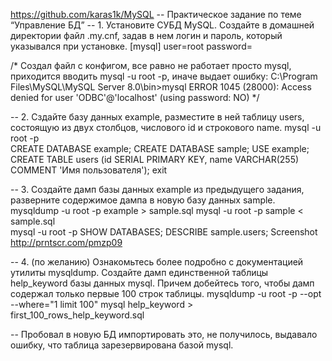 https://github.com/karas1k/MySQL 
-- Практическое задание по теме “Управление БД”
-- 1. Установите СУБД MySQL. Создайте в домашней директории файл .my.cnf, задав в нем логин и пароль, который указывался при установке.
[mysql]
user=root
password=

/*
Создал файл с конфигом, все равно не работает просто mysql, приходится вводить mysql -u root -p, иначе выдает ошибку:
C:\Program Files\MySQL\MySQL Server 8.0\bin>mysql
ERROR 1045 (28000): Access denied for user 'ODBC'@'localhost' (using password: NO)
*/

-- 2. Сздайте базу данных example, разместите в ней таблицу users, состоящую из двух столбцов, числового id и строкового name.
mysql -u root -p    
CREATE DATABASE example;
CREATE DATABASE sample;
USE example;
CREATE TABLE users (id SERIAL PRIMARY KEY, name VARCHAR(255) COMMENT 'Имя пользователя');
exit

-- 3. Создайте дамп базы данных example из предыдущего задания, разверните содержимое дампа в новую базу данных sample.
mysqldump -u root -p example > sample.sql
mysql -u root -p sample < sample.sql  
mysql -u root -p
SHOW DATABASES;
DESCRIBE sample.users;
Screenshot http://prntscr.com/pmzp09

-- 4. (по желанию) Ознакомьтесь более подробно с документацией утилиты mysqldump. Создайте дамп единственной таблицы help_keyword 
    базы данных mysql. Причем добейтесь того, чтобы дамп содержал только первые 100 строк таблицы.
mysqldump -u root -p --opt --where="1 limit 100" mysql help_keyword > first_100_rows_help_keyword.sql

-- Пробовал в новую БД импортировать это, не получилось, выдавало ошибку, что таблица зарезервирована базой mysql.